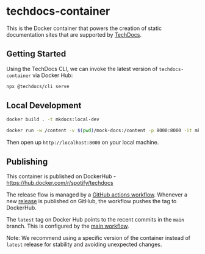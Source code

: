 # techdocs-container

This is the Docker container that powers the creation of static documentation sites that are supported by [TechDocs](https://github.com/backstage/backstage/blob/master/plugins/techdocs).

## Getting Started

Using the TechDocs CLI, we can invoke the latest version of `techdocs-container` via Docker Hub:

```bash
npx @techdocs/cli serve
```

## Local Development

```bash
docker build . -t mkdocs:local-dev

docker run -w /content -v $(pwd)/mock-docs:/content -p 8000:8000 -it mkdocs:local-dev serve -a 0.0.0.0:8000
```

Then open up `http://localhost:8000` on your local machine.

## Publishing

This container is published on DockerHub - https://hub.docker.com/r/spotify/techdocs

The release flow is managed by a [GitHub actions workflow](.github/workflows/release-tag.yml). Whenever a new [release](https://github.com/backstage/techdocs-container/releases) is published on GitHub, the workflow pushes the tag to DockerHub.

The `latest` tag on Docker Hub points to the recent commits in the `main` branch. This is configured by the [main workflow](.github/workflows/main.yml).

Note: We recommend using a specific version of the container instead of `latest` release for stability and avoiding unexpected changes.
